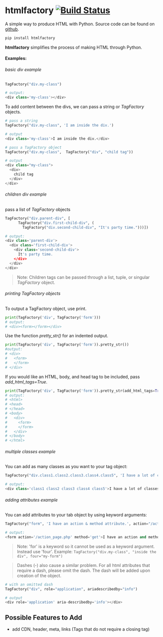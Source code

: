 # htmlfactory     [![Build Status](https://travis-ci.com/jgrugru/htmlfactory.svg?branch=main)](https://travis-ci.com/jgrugru/htmlfactory)
A simple way to produce HTML with Python.
Source code can be found on [github](https://github.com/jgrugru/htmlfactory).
```Python
pip install htmlfactory
```

**htmlfactory** simplifies the process of making HTML through Python.

#### Examples:

###### basic div example
```Python
TagFactory("div.my-class")

# output:
<div class='my-class'></div>
```

To add content between the divs, we can pass a string or *TagFactory* objects.
```Python
# pass a string
TagFactory("div.my-class", 'I am inside the div.')

# output
<div class='my-class'>I am inside the div.</div>
```

```Python
# pass a TagFactory object
TagFactory("div.my-class",  TagFactory("div", "child tag"))

# output
<div class="my-class">
  <div>
    child tag
  </div>
</div>
```

###### children div example

pass a list of *TagFactory* objects
```Python
TagFactory("div.parent-div", [
      TagFactory("div.first-child-div", (
        TagFactory("div.second-child-div", "It's party time.")))])

# output:
<div class='parent-div'>
  <div class='first-child-div'>
    <div class='second-child-div'>
      It's party time.
    </div>
  </div>
</div>
```
>Note:
>Children tags can be passed through a list, tuple, or singular *TagFactory* object.

###### printing *TagFactory* objects

To output a TagFactory object, use print.
```Python
print(TagFactory('div', TagFactory('form')))
# output:
# <div><form></form></div>
```

Use the function *pretty_str()* for an indented output.
```Python
print(TagFactory('div', TagFactory('form')).pretty_str())
#output:
# <div>
#   <form>
#   </form>
# </div>
```

If you would like an HTML, body, and head tag to be included, pass *add_html_tags=True*.
```Python
print(TagFactory('div', TagFactory('form')).pretty_str(add_html_tags=True))
# output:
# <html>
# <head>
# </head>
# <body>
#   <div>
#     <form>
#     </form>
#   </div>
# </body>
# </html>
```
###### multiple classes example

You can add as many classes as you want to your tag object:
```Python
TagFactory("div.class1.class2.class3.class4.class5", 'I have a lot of classes.')

# output:
<div class='class1 class2 class3 class4 class5'>I have a lot of classes.</div>
```
###### adding attributes example

You can add attributes to your tab object by using keyword arguments:
```Python
TagFactory("form", 'I have an action & method attribute.', action="/action_page.php", method="get")

# output:
<form action='/action_page.php' method='get'>I have an action and method attribute.</form>
```

>Note:
>'for' is a keyword so it cannot be used as a keyword argument. Instead use 'four'.
>Example: ```TagFactory("div.my-class", "inside the div", four="my-form")```

>Dashes (-) also cause a similar problem. For all html attributes that require a dash, 
>please omit the dash. The dash will be added upon creation of the object.

```Python
# with an omitted dash
TagFactory("div", role="application", ariadescribedby="info")

# output
<div role='application' aria-describedby='info'></div>
```


Possible Features to Add
------------------------
- add CDN, header, meta, links (Tags that do not require a closing tag)